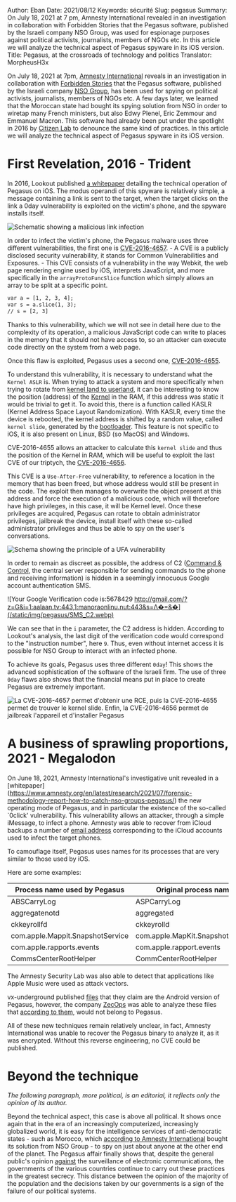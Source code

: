 Author: Eban 
Date: 2021/08/12
Keywords: sécurité
Slug: pegasus
Summary: On July 18, 2021 at 7 pm, Amnesty International revealed in an investigation in collaboration with Forbidden Stories that the Pegasus software, published by the Israeli company NSO Group, was used for espionage purposes against political activists, journalists, members of NGOs etc. In this article we will analyze the technical aspect of Pegasus spyware in its iOS version.
Title: Pegasus, at the crossroads of technology and politics
Translator: MorpheusH3x

On July 18, 2021 at 7pm, [Amnesty International](https://www.amnesty.org/en/) reveals in an investigation in collaboration with [Forbidden Stories](https://forbiddenstories.org/) that the Pegasus software, published by the Israeli company [NSO Group](https://www.nsogroup.com/), has been used for spying on political activists, journalists, members of NGOs etc. A few days later, we learned that the Moroccan state had bought its spying solution from NSO in order to wiretap many French ministers, but also Edwy Plenel, Eric Zemmour and Emmanuel Macron. This software had already been put under the spotlight in 2016 by [Citizen Lab](https://citizenlab.ca/) to denounce the same kind of practices. In this article we will analyze the technical aspect of Pegasus spyware in its iOS version.

# First Revelation, 2016 - Trident

In 2016, Lookout published [a whitepaper](https://info.lookout.com/rs/051-ESQ-475/images/lookout-pegasus-technical-analysis.pdf) detailing the technical operation of Pegasus on iOS. The modus operandi of this spyware is relatively simple, a message containing a link is sent to the target, when the target clicks on the link a 0day vulnerability is exploited on the victim's phone, and the spyware installs itself. 

![Schematic showing a malicious link infection](/static/img/pegasus/Infection_via_clic_sms.webp)

In order to infect the victim's phone, the Pegasus malware uses three different vulnerabilities, the first one is [CVE-2016-4657](www.phrack.org/papers/attacking_javascript_engines.html). - A CVE is a publicly disclosed security vulnerability, it stands for Common Vulnerabilities and Exposures. - This CVE consists of a vulnerability in the way Webkit, the web page rendering engine used by iOS, interprets JavaScript, and more specifically in the `arrayProtoFuncSlice` function which simply allows an array to be split at a specific point. 

```diff
var a = [1, 2, 3, 4];
var s = a.slice(1, 3);
// s = [2, 3]
```

Thanks to this vulnerability, which we will not see in detail here due to the complexity of its operation, a malicious JavaScript code can write to places in the memory that it should not have access to, so an attacker can execute code directly on the system from a web page.

Once this flaw is exploited, Pegasus uses a second one, [CVE-2016-4655](https://jndok.github.io/2016/10/04/pegasus-writeup/).

To understand this vulnerability, it is necessary to understand what the `Kernel ASLR` is. When trying to attack a system and more specifically when trying to rotate from [kernel land to userland](https://beta.hackndo.com/le-monde-du-kernel/), it can be interesting to know the position (address) of the [Kernel](https://en.wikipedia.org/wiki/Kernel_(operating_system)) in the RAM, if this address was static it would be trivial to get it. To avoid this, there is a function called KASLR (Kernel Address Space Layout Randomization). With KASLR, every time the device is rebooted, the kernel address is shifted by a random value, called `kernel slide`, generated by the [bootloader](https://en.wikipedia.org/wiki/Bootloader). This feature is not specific to iOS, it is also present on Linux, BSD (so MacOS) and Windows.

CVE-2016-4655 allows an attacker to calculate this `kernel slide` and thus the position of the Kernel in RAM, which will be useful to exploit the last CVE of our triptych, the [CVE-2016-4656](https://jndok.github.io/2016/10/04/pegasus-writeup/).

This CVE is a `Use-After-Free` vulnerability, to reference a location in the memory that has been freed, but whose address would still be present in the code. The exploit then manages to overwrite the object present at this address and force the execution of a malicious code, which will therefore have high privileges, in this case, it will be Kernel level. Once these privileges are acquired, Pegasus can rotate to obtain administrator privileges, jailbreak the device, install itself with these so-called administrator privileges and thus be able to spy on the user's conversations.

![Schema showing the principle of a UFA vulnerability](/static/img/pegasus/Use_after_free.webp)

In order to remain as discreet as possible, the address of C2 ([Command & Control](https://whatis.techtarget.com/fr/definition/Commande-et-controle), the central server responsible for sending commands to the phone and receiving information) is hidden in a seemingly innocuous Google account authentication SMS.

![Your Google Verification code is:5678429 http://gmail.com/?z=G&i=1:aalaan.tv:443,1:manoraonlinu.nut:443&s=Λ�=&�](/static/img/pegasus/SMS_C2.webp)

We can see that in the `i` parameter, the C2 address is hidden. According to Lookout's analysis, the last digit of the verification code would correspond to the "instruction number", here `9`. Thus, even without internet access it is possible for NSO Group to interact with an infected phone.

To achieve its goals, Pegasus uses three different `0day`! This shows the advanced sophistication of the software of the Israeli firm. The use of three `0day` flaws also shows that the financial means put in place to create Pegasus are extremely important.

![La CVE-2016-4657 permet d'obtenir une RCE, puis la CVE-2016-4655 permet de trouver le kernel slide. Enfin, la CVE-2016-4656 permet de jailbreak l'appareil et d'installer Pegasus](/static/img/pegasus/Infection_Pegasus.webp)

# A business of sprawling proportions, 2021 - Megalodon

On June 18, 2021, Amnesty International's investigative unit revealed in a [whitepaper] (https://www.amnesty.org/en/latest/research/2021/07/forensic-methodology-report-how-to-catch-nso-groups-pegasus/) the new operating mode of Pegasus, and in particular the existence of the so-called `0click' vulnerability. This vulnerability allows an attacker, through a simple iMessage, to infect a phone. Amnesty was able to recover from iCloud backups a number of [email address](https://github.com/AmnestyTech/investigations/blob/master/2021-07-18_nso/emails.txt) corresponding to the iCloud accounts used to infect the target phones.

To camouflage itself, Pegasus uses names for its processes that are very similar to those used by iOS.

Here are some examples:

|   Process name used by Pegasus    |     Original process name       |
|-----------------------------------|---------------------------------|
|ABSCarryLog                        |ASPCarryLog                      |
|aggregatenotd                      |aggregated                       |
|ckkeyrollfd                        |ckkeyrolld                       |
|com.apple.Mappit.SnapshotService   |com.apple.MapKit.SnapshotService |
|com.apple.rapports.events          |com.apple.rapport.events         |
|CommsCenterRootHelper              |CommCenterRootHelper             |

The Amnesty Security Lab was also able to detect that applications like Apple Music were used as attack vectors.

vx-underground published [files](https://twitter.com/vxunderground/status/1418207502974525441?s=20) that they claim are the Android version of Pegasus, however, the company [ZecOps](https://www.zecops.com/) was able to analyze these files that [according to them](https://twitter.com/ZecOps/status/1418954109768531968?s=20), would not belong to Pegasus.

All of these new techniques remain relatively unclear, in fact, Amnesty International was unable to recover the Pegasus binary to analyze it, as it was encrypted. Without this reverse engineering, no CVE could be published.

# Beyond the technique

*The following paragraph, more political, is an editorial, it reflects only the opinion of its author.*

Beyond the technical aspect, this case is above all political. It shows once again that in the era of an increasingly computerized, increasingly globalized world, it is easy for the intelligence services of anti-democratic states - such as Morocco, which [according to Amnesty International](https://www.lemonde.fr/projet-pegasus/article/2021/07/22/projet-pegasus-emmanuel-macron-convoque-un-conseil-de-defense-exceptionnel_6089148_6088648.html) bought its solution from NSO Group - to spy on just about anyone at the other end of the planet. The Pegasus affair finally shows that, despite the general public's opinion [against](https://www.amnesty.org/fr/latest/news/2015/03/global-opposition-to-usa-big-brother-mass-surveillance/) the surveillance of electronic communications, the governments of the various countries continue to carry out these practices in the greatest secrecy. This distance between the opinion of the majority of the population and the decisions taken by our governments is a sign of the failure of our political systems.
